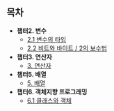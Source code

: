 ## 목차
* **챕터2. 변수**
  * [2.1 변수의 타입](https://abcdefgh123123.tistory.com/392)
  * [2.2 비트와 바이트 / 2의 보수법](https://abcdefgh123123.tistory.com/393)
* **챕터3. 연산자**
  * [3. 연산자](https://abcdefgh123123.tistory.com/394)
* **챕터5. 배열**
  * [5. 배열](https://abcdefgh123123.tistory.com/396)
* **챕터6. 객체지향 프로그래밍**
  * [6.1 클래스와 객체](https://abcdefgh123123.tistory.com/397)
